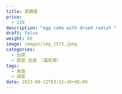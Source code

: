 ```yaml
---
title: 菜脯蛋
price:
  - 220
description: "egg cake with dried radish "
draft: false
weight: 68
image: images/img_1573.jpeg
categories:
  - 台菜
  - 蔬菜 豆腐 （蛋奶素）
tags:
  - 素食
  - 辣度
date: 2023-08-12T03:52:49+08:00
---
```


